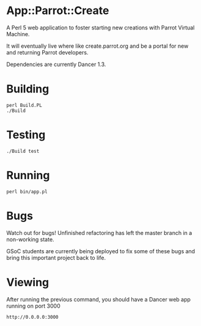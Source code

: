 # App::Parrot::Create

A Perl 5 web application to foster starting new creations with Parrot Virtual Machine.

It will eventually live where like create.parrot.org and be a portal for new and returning
Parrot developers.

Dependencies are currently Dancer 1.3.

# Building

    perl Build.PL
    ./Build

# Testing

    ./Build test

# Running

    perl bin/app.pl
    
# Bugs

Watch out for bugs! Unfinished refactoring has left the master branch in a non-working state.

GSoC students are currently being deployed to fix some of these bugs and bring this important
project back to life.

# Viewing

After running the previous command, you should have a Dancer web app running on port 3000

    http://0.0.0.0:3000
